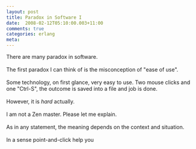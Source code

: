```yaml
---
layout: post
title: Paradox in Software I
date:  2008-02-12T05:10:00.003+11:00
comments: true
categories: erlang
meta: 
---
```

There are many paradox in software.<br /><br />The first paradox I can think of is the misconception of "ease of use".<br /><br />Some technology, on first glance, very easy to use. Two mouse clicks and one "Ctrl-S", the outcome is saved into a file and job is done.<br /><br />However, it is <span style="font-style: italic;">hard </span>actually.<br /><br />I am not a Zen master. Please let me explain.<br /><br />As in any statement, the meaning depends on the context and situation.<br /><br />In a sense point-and-click  help you<br /><br />